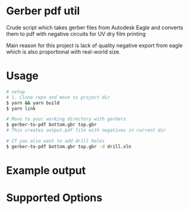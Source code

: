 # Gerber pdf util

Crude script which takes gerber files from Autodesk Eagle and converts them to pdf with negative circuits for UV dry film printing

Main reason for this project is lack of quality negative export from eagle which is also proportional with real-world size.


# Usage

```bash
# setup
# 1. Clone repo and move to project dir
$ yarn && yarn build
$ yarn link

# Move to your working directory with gerbers
$ gerber-to-pdf bottom.gbr top.gbr
# This creates output.pdf file with negatives in current dir

# If you also want to add drill holes
$ gerber-to-pdf bottom.gbr top.gbr -d drill.xln
```
# Example output


# Supported Options


